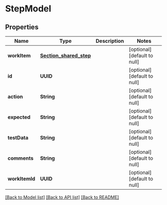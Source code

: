 # StepModel
## Properties

| Name | Type | Description | Notes |
|------------ | ------------- | ------------- | -------------|
| **workItem** | [**Section_shared_step**](Section_shared_step.md) |  | [optional] [default to null] |
| **id** | **UUID** |  | [optional] [default to null] |
| **action** | **String** |  | [optional] [default to null] |
| **expected** | **String** |  | [optional] [default to null] |
| **testData** | **String** |  | [optional] [default to null] |
| **comments** | **String** |  | [optional] [default to null] |
| **workItemId** | **UUID** |  | [optional] [default to null] |

[[Back to Model list]](../README.md#documentation-for-models) [[Back to API list]](../README.md#documentation-for-api-endpoints) [[Back to README]](../README.md)

